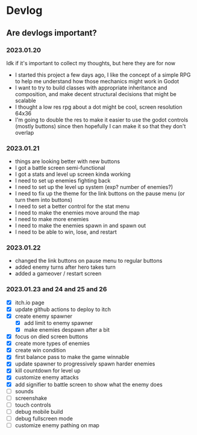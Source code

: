 # Devlog

## Are devlogs important?
### 2023.01.20

Idk if it's important to collect my thoughts, but here they are for now
* I started this project a few days ago, I like the concept of a simple RPG to help me understand how those mechanics might work in Godot
* I want to try to build classes with appropriate inheritance and composition, and make decent structural decisions that might be scalable
* I thought a low res rpg about a dot might be cool, screen resolution 64x36
* I'm going to double the res to make it easier to use the godot controls (mostly buttons) since then hopefully I can make it so that they don't overlap

### 2023.01.21
* things are looking better with new buttons
* I got a battle screen semi-functional
* I got a stats and level up screen kinda working
* I need to set up enemies fighting back
* I need to set up the level up system (exp? number of enemies?)
* I need to fix up the theme for the link buttons on the pause menu (or turn them into buttons)
* I need to set a better control for the stat menu
* I need to make the enemies move around the map
* I need to make more enemies
* I need to make the enemies spawn in and spawn out
* I need to be able to win, lose, and restart

### 2023.01.22
* changed the link buttons on pause menu to regular buttons
* added enemy turns after hero takes turn
* added a gameover / restart screen

### 2023.01.23 and 24 and 25 and 26
-[x] itch.io page
-[x] update github actions to deploy to itch
-[x] create enemy spawner
    -[x] add limit to enemy spawner
    -[x] make enemies despawn after a bit
-[x] focus on died screen buttons
-[x] create more types of enemies
-[x] create win condition
-[x] first balance pass to make the game winnable
-[x] update spawner to progressively spawn harder enemies
-[x] kill countdown for level up
-[x] customize enemy attacks
-[x] add signifier to battle screen to show what the enemy does
-[ ] sounds
-[ ] screenshake
-[ ] touch controls
-[ ] debug mobile build
-[ ] debug fullscreen mode
-[ ] customize enemy pathing on map
